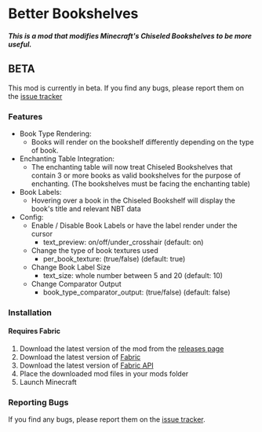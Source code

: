 Better Bookshelves
==================
##### This is a mod that modifies Minecraft's Chiseled Bookshelves to be more useful.

## BETA
This mod is currently in beta. If you find any bugs, please report them on the [issue tracker](https://github.com/Benjamin-Norton/BetterBookshelves/issues)

### Features
* Book Type Rendering:
  * Books will render on the bookshelf differently depending on the type of book.
* Enchanting Table Integration:
  * The enchanting table will now treat Chiseled Bookshelves that contain 3 or more books as valid bookshelves for the purpose of enchanting. (The bookshelves must be facing the enchanting table)
* Book Labels:
  * Hovering over a book in the Chiseled Bookshelf will display the book's title and relevant NBT data
* Config:
  * Enable / Disable Book Labels or have the label render under the cursor
    * text_preview: on/off/under_crosshair (default: on)
  * Change the type of book textures used
    * per_book_texture: (true/false) (default: true)
  * Change Book Label Size
    * text_size: whole number between 5 and 20 (default: 10)
  * Change Comparator Output
    * book_type_comparator_output: (true/false) (default: false)

### Installation
#### Requires Fabric
1. Download the latest version of the mod from the [releases page](https://modrinth.com/mod/betterbookshelves/versions)
2. Download the latest version of [Fabric](https://fabricmc.net/use/)
3. Download the latest version of [Fabric API](https://www.curseforge.com/minecraft/mc-mods/fabric-api)
4. Place the downloaded mod files in your mods folder
5. Launch Minecraft

### Reporting Bugs
If you find any bugs, please report them on the [issue tracker](https://github.com/Benjamin-Norton/BetterBookshelves/issues).